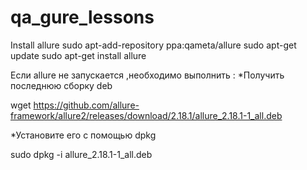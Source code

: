 # qa_gure_lessons

Install allure
sudo apt-add-repository ppa:qameta/allure
sudo apt-get update 
sudo apt-get install allure

Если allure не запускается ,необходимо выполнить :
*Получить последнюю сборку deb

 wget https://github.com/allure-framework/allure2/releases/download/2.18.1/allure_2.18.1-1_all.deb

*Установите его с помощью dpkg

 sudo dpkg -i allure_2.18.1-1_all.deb